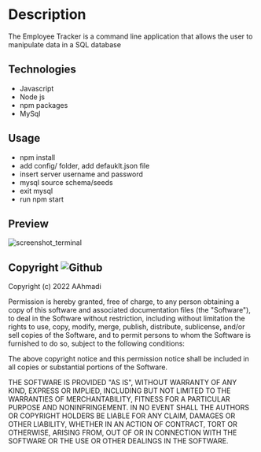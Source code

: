 # Description
The Employee Tracker is a command line application that allows the user to manipulate data in a SQL database

## Technologies
* Javascript
* Node js
* npm packages
* MySql

## Usage
 - npm install
 - add config/ folder, add defauklt.json file
 - insert server username and password
 - mysql source schema/seeds
 - exit mysql
 - run npm start

## Preview 
![screenshot_terminal](https://user-images.githubusercontent.com/100798134/170888298-308f5fec-c788-49fd-8e46-af9ea04919ab.JPG)

##  Copyright ![Github](https://img.shields.io/github/license/abstrack5/ispy)
Copyright (c) 2022 AAhmadi

Permission is hereby granted, free of charge, to any person obtaining a copy
of this software and associated documentation files (the "Software"), to deal
in the Software without restriction, including without limitation the rights
to use, copy, modify, merge, publish, distribute, sublicense, and/or sell
copies of the Software, and to permit persons to whom the Software is
furnished to do so, subject to the following conditions:

The above copyright notice and this permission notice shall be included in all
copies or substantial portions of the Software.

THE SOFTWARE IS PROVIDED "AS IS", WITHOUT WARRANTY OF ANY KIND, EXPRESS OR
IMPLIED, INCLUDING BUT NOT LIMITED TO THE WARRANTIES OF MERCHANTABILITY,
FITNESS FOR A PARTICULAR PURPOSE AND NONINFRINGEMENT. IN NO EVENT SHALL THE
AUTHORS OR COPYRIGHT HOLDERS BE LIABLE FOR ANY CLAIM, DAMAGES OR OTHER
LIABILITY, WHETHER IN AN ACTION OF CONTRACT, TORT OR OTHERWISE, ARISING FROM,
OUT OF OR IN CONNECTION WITH THE SOFTWARE OR THE USE OR OTHER DEALINGS IN THE
SOFTWARE.
